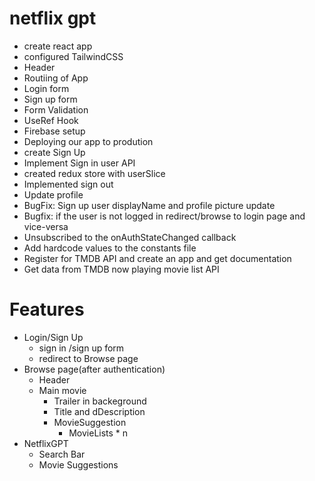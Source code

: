 # netflix gpt

- create react app
- configured TailwindCSS
- Header
- Routiing of App
- Login form
- Sign up form
- Form Validation
- UseRef Hook
- Firebase setup
- Deploying our app to prodution
- create Sign Up
- Implement Sign in user API
- created redux store with userSlice
- Implemented sign out
- Update profile
- BugFix: Sign up user displayName and profile picture update
- Bugfix: if the user is not logged in redirect/browse to login page and vice-versa
- Unsubscribed to the onAuthStateChanged callback
- Add hardcode values to the constants file
- Register for TMDB API and create an app and get documentation
- Get data from TMDB now playing movie list API

# Features

- Login/Sign Up
  - sign in /sign up form
  - redirect to Browse page
- Browse page(after authentication)
  - Header
  - Main movie
    - Trailer in backeground
    - Title and dDescription
    - MovieSuggestion
      - MovieLists \* n
- NetflixGPT
  - Search Bar
  - Movie Suggestions
